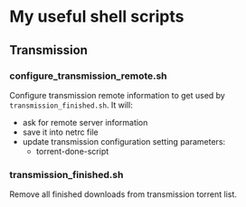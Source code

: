# My useful shell scripts

## Transmission

### configure_transmission_remote.sh

Configure transmission remote information to get used by `transmission_finished.sh`.
It will:

- ask for remote server information
- save it into netrc file
- update transmission configuration setting parameters:
  - torrent-done-script

### transmission_finished.sh

Remove all finished downloads from transmission torrent list.
